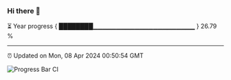 ### Hi there 👋

⏳ Year progress { ████████▁▁▁▁▁▁▁▁▁▁▁▁▁▁▁▁▁▁▁▁▁▁ } 26.79 %

---

⏰ Updated on Mon, 08 Apr 2024 00:50:54 GMT

![Progress Bar CI](https://github.com/liununu/liununu/workflows/Progress%20Bar%20CI/badge.svg)
